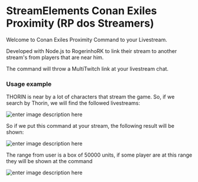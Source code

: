 # StreamElements Conan Exiles Proximity (RP dos Streamers)

Welcome to Conan Exiles Proximity Command to your Livestream.

Developed with Node.js to RogerinhoRK to link their stream to another stream's from players that are near him.

The command will throw a MultiTwitch link at your livestream chat.

### Usage example

THORIN is near by a lot of characters that stream the game. So, if we search by Thorin, we will find the followed livestreams:

![enter image description here](https://i.imgur.com/zStkQqP.png)

So if we put this command at your stream, the following result will be shown:

![enter image description here](https://i.imgur.com/rcHtelA.png)

The range from user is a box of 50000 units, if some player are at this range they will be shown at the command

![enter image description here](https://i.imgur.com/ufF1jco.png)
